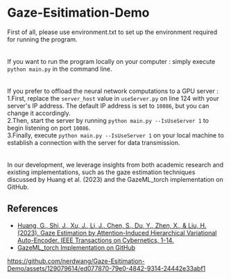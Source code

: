 # Gaze-Esitimation-Demo
First of all, please use environment.txt to set up the environment required for running the program.<br><br><br>
If you want to run the program locally on your computer : simply execute `python main.py` in the command line. <br><br><br>
If you prefer to offload the neural network computations to a GPU server : <br>
1.First, replace the `server_host` value in `useServer.py` on line 124 with your server's IP address. The default IP address is set to `10086`, but you can change it accordingly. <br>
2.Then, start the server by running `python main.py --IsUseServer 1` to begin listening on port `10086`. <br>
3.Finally, execute `python main.py --IsUseServer 1` on your local machine to establish a connection with the server for data transmission.<br><br><br>
In our development, we leverage insights from both academic research and existing implementations, such as the gaze estimation techniques discussed by Huang et al. (2023) and the GazeML_torch implementation on GitHub.

## References

- [Huang, G., Shi, J., Xu, J., Li, J., Chen, S., Du, Y., Zhen, X., & Liu, H. (2023). Gaze Estimation by Attention-Induced Hierarchical Variational Auto-Encoder. IEEE Transactions on Cybernetics, 1-14.](https://doi.org/10.1109/TCYB.2023.3312392)
- [GazeML_torch Implementation on GitHub](https://github.com/J094/GazeML_torch)




https://github.com/nerdwang/Gaze-Esitimation-Demo/assets/129079614/ed077870-79e0-4842-9314-24442e33abf1

